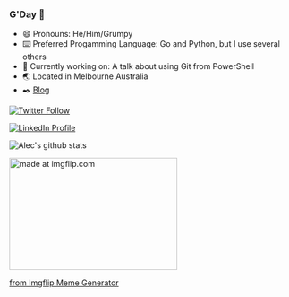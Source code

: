 ### G'Day 👋

- 😄 Pronouns: He/Him/Grumpy
- ⌨️ Preferred Progamming Language: Go and Python, but I use several others
- 🔭 Currently working on: A talk about using Git from PowerShell
- :earth_asia: Located in Melbourne Australia
- :black_nib: [Blog](https://alecthegeek.github.io)


[![Twitter Follow](https://img.shields.io/twitter/follow/alecthegeek?label=Follow%20Alec&style=social)](https://twitter.com/alecthegeek/)

[![LinkedIn Profile](https://img.shields.io/badge/linkedin-%230077B5.svg?&style=for-the-badge&logo=linkedin&logoColor=white)](https://www.linkedin.com/in/alecclews/)

![Alec's github stats](https://github-readme-stats.alecthegeek.vercel.app/api?username=alecthegeek&show_icons=true)

<a href="https://imgflip.com/i/3qjgcv"><img src="https://i.imgflip.com/3qjgcv.jpg" title="made at imgflip.com" width="300" height="200"/></a><div><a href="https://imgflip.com/memegenerator">from Imgflip Meme Generator</a></div>
